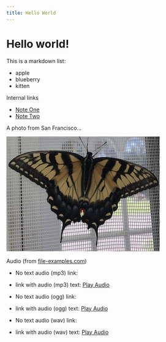 ```yaml
---
title: Hello World
---
```

# Hello world!

This is a markdown list:

* apple
* blueberry
* kitten

Internal links
* [Note One](notes/one.md)
* [Note Two](notes/two.md)

A photo from San Francisco...

![Butterfly](butterfly.png)

Audio (from [file-examples.com](https://file-examples.com/))

* No text audio (mp3) link: [](file_example_MP3_700KB.mp3)
* link with audio (mp3) text: [Play Audio](file_example_MP3_700KB.mp3)

* No text audio (ogg) link: [](file_example_MP3_700KB.mp3)
* link with audio (ogg) text: [Play Audio](file_example_MP3_700KB.mp3)

* No text audio (wav) link: [](file_example_MP3_700KB.mp3)
* link with audio (wav) text: [Play Audio](file_example_MP3_700KB.mp3)
